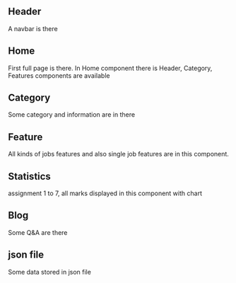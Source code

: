 ## Header 
A navbar is there

## Home
First full page is there. In Home component there is Header, Category, Features components are available

## Category
Some category and information are in there

## Feature 
All kinds of jobs features and also single job features are in this component.

## Statistics
assignment 1 to 7, all marks displayed in this component with chart

## Blog
Some Q&A are there

## json file
Some data stored in json file 